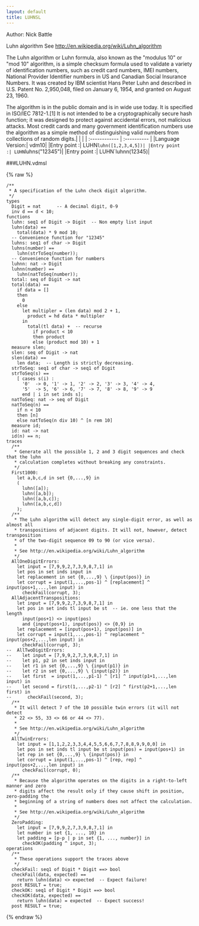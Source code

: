 ```yaml
---
layout: default
title: LUHNSL
---
```


Author: Nick Battle


Luhn algorithm
See http://en.wikipedia.org/wiki/Luhn_algorithm

The Luhn algorithm or Luhn formula, also known as the "modulus 10" or "mod 10" algorithm, is a simple
checksum formula used to validate a variety of identification numbers, such as credit card numbers,
IMEI numbers, National Provider Identifier numbers in US and Canadian Social Insurance Numbers. It was
created by IBM scientist Hans Peter Luhn and described in U.S. Patent No. 2,950,048, filed on
January 6, 1954, and granted on August 23, 1960.

The algorithm is in the public domain and is in wide use today. It is specified in ISO/IEC 7812-1.[1]
It is not intended to be a cryptographically secure hash function; it was designed to protect against
accidental errors, not malicious attacks. Most credit cards and many government identification numbers
use the algorithm as a simple method of distinguishing valid numbers from collections of random digits.|  |           |
| :------------ | :---------- |
|Language Version:| vdm10|
|Entry point     :| LUHN`luhn([1,2,3,4,5])|
|Entry point     :| LUHN`luhns("12345")|
|Entry point     :| LUHN`luhnn(12345)|


###LUHN.vdmsl

{% raw %}
~~~
/** * A specification of the Luhn check digit algorithm. */types  Digit = nat      -- A decimal digit, 0-9  inv d == d < 10;
functions  luhn: seq1 of Digit -> Digit  -- Non empty list input  luhn(data) ==    total(data) * 9 mod 10;
  -- Convenience function for "12345"  luhns: seq1 of char -> Digit  luhns(number) ==    luhn(strToSeq(number));
  -- Convenience function for numbers  luhnn: nat -> Digit  luhnn(number) ==    luhn(natToSeq(number));
  total: seq of Digit -> nat  total(data) ==    if data = []    then      0    else      let multipler = (len data) mod 2 + 1,        product = hd data * multipler      in        total(tl data) +  -- recurse          if product < 10          then product          else (product mod 10) + 1  measure slen;
  slen: seq of Digit -> nat  slen(data) ==    len data;  -- Length is strictly decreasing.
  strToSeq: seq1 of char -> seq1 of Digit  strToSeq(s) ==    [ cases s(i) :      '0'  -> 0, '1' -> 1, '2' -> 2, '3' -> 3, '4' -> 4,      '5'  -> 5, '6' -> 6, '7' -> 7, '8' -> 8, '9' -> 9      end | i in set inds s];
  natToSeq: nat -> seq of Digit  natToSeq(n) ==    if n < 10    then [n]    else natToSeq(n div 10) ^ [n rem 10]  measure id;
  id: nat -> nat  id(n) == n;
traces  /**   * Generate all the possible 1, 2 and 3 digit sequences and check that the luhn   * calculation completes without breaking any constraints.   */  First1000:    let a,b,c,d in set {0,...,9} in    (      luhn([a]);      luhn([a,b]);      luhn([a,b,c]);      luhn([a,b,c,d])    );
  /**   * The Luhn algorithm will detect any single-digit error, as well as almost all   * transpositions of adjacent digits. It will not, however, detect transposition   * of the two-digit sequence 09 to 90 (or vice versa).   *   * See http://en.wikipedia.org/wiki/Luhn_algorithm   */  AllOneDigitErrors:    let input = [7,9,9,2,7,3,9,8,7,1] in    let pos in set inds input in    let replacement in set {0,...,9} \ {input(pos)} in    let corrupt = input(1,...,pos-1) ^ [replacement] ^ input(pos+1,...,len input) in      checkFail(corrupt, 3);
  AllAdjacentTranspositions:    let input = [7,9,9,2,7,3,9,8,7,1] in    let pos in set inds tl input be st  -- ie. one less that the length      input(pos+1) <> input(pos)      and {input(pos+1), input(pos)} <> {0,9} in    let replacement = [input(pos+1), input(pos)] in    let corrupt = input(1,...,pos-1) ^ replacement ^ input(pos+2,...,len input) in      checkFail(corrupt, 3);
--  AllTwoDigitErrors:--    let input = [7,9,9,2,7,3,9,8,7,1] in--    let p1, p2 in set inds input in--    let r1 in set {0,...,9} \ {input(p1)} in--    let r2 in set {0,...,9} \ {input(p2)} in--    let first  = input(1,...,p1-1) ^ [r1] ^ input(p1+1,...,len input) in--    let second = first(1,...,p2-1) ^ [r2] ^ first(p2+1,...,len first) in--      checkFail(second, 3);
  /**   * It will detect 7 of the 10 possible twin errors (it will not detect   * 22 <> 55, 33 <> 66 or 44 <> 77).   *   * See http://en.wikipedia.org/wiki/Luhn_algorithm   */  AllTwinErrors:    let input = [1,1,2,2,3,3,4,4,5,5,6,6,7,7,8,8,9,9,0,0] in    let pos in set inds tl input be st input(pos) = input(pos+1) in    let rep in set {0,...,9} \ {input(pos)} in    let corrupt = input(1,...,pos-1) ^ [rep, rep] ^ input(pos+2,...,len input) in      checkFail(corrupt, 0);
  /**   * Because the algorithm operates on the digits in a right-to-left manner and zero   * digits affect the result only if they cause shift in position, zero-padding the   * beginning of a string of numbers does not affect the calculation.   *   * See http://en.wikipedia.org/wiki/Luhn_algorithm   */  ZeroPadding:    let input = [7,9,9,2,7,3,9,8,7,1] in    let number in set {1, ..., 10} in    let padding = [p-p | p in set {1, ..., number}] in       checkOK(padding ^ input, 3);
operations  /**   * These operations support the traces above   */  checkFail: seq1 of Digit * Digit ==> bool  checkFail(data, expected) ==    return luhn(data) <> expected  -- Expect failure!  post RESULT = true;
  checkOK: seq1 of Digit * Digit ==> bool  checkOK(data, expected) ==    return luhn(data) = expected  -- Expect success!  post RESULT = true;

~~~
{% endraw %}


